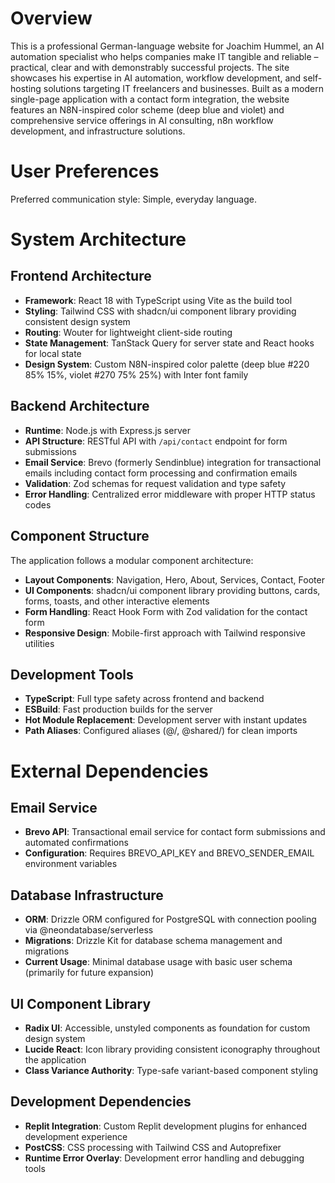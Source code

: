 # Overview

This is a professional German-language website for Joachim Hummel, an AI automation specialist who helps companies make IT tangible and reliable – practical, clear and with demonstrably successful projects. The site showcases his expertise in AI automation, workflow development, and self-hosting solutions targeting IT freelancers and businesses. Built as a modern single-page application with a contact form integration, the website features an N8N-inspired color scheme (deep blue and violet) and comprehensive service offerings in AI consulting, n8n workflow development, and infrastructure solutions.

# User Preferences

Preferred communication style: Simple, everyday language.

# System Architecture

## Frontend Architecture
- **Framework**: React 18 with TypeScript using Vite as the build tool
- **Styling**: Tailwind CSS with shadcn/ui component library providing consistent design system
- **Routing**: Wouter for lightweight client-side routing
- **State Management**: TanStack Query for server state and React hooks for local state
- **Design System**: Custom N8N-inspired color palette (deep blue #220 85% 15%, violet #270 75% 25%) with Inter font family

## Backend Architecture
- **Runtime**: Node.js with Express.js server
- **API Structure**: RESTful API with `/api/contact` endpoint for form submissions
- **Email Service**: Brevo (formerly Sendinblue) integration for transactional emails including contact form processing and confirmation emails
- **Validation**: Zod schemas for request validation and type safety
- **Error Handling**: Centralized error middleware with proper HTTP status codes

## Component Structure
The application follows a modular component architecture:
- **Layout Components**: Navigation, Hero, About, Services, Contact, Footer
- **UI Components**: shadcn/ui component library providing buttons, cards, forms, toasts, and other interactive elements
- **Form Handling**: React Hook Form with Zod validation for the contact form
- **Responsive Design**: Mobile-first approach with Tailwind responsive utilities

## Development Tools
- **TypeScript**: Full type safety across frontend and backend
- **ESBuild**: Fast production builds for the server
- **Hot Module Replacement**: Development server with instant updates
- **Path Aliases**: Configured aliases (@/, @shared/) for clean imports

# External Dependencies

## Email Service
- **Brevo API**: Transactional email service for contact form submissions and automated confirmations
- **Configuration**: Requires BREVO_API_KEY and BREVO_SENDER_EMAIL environment variables

## Database Infrastructure
- **ORM**: Drizzle ORM configured for PostgreSQL with connection pooling via @neondatabase/serverless
- **Migrations**: Drizzle Kit for database schema management and migrations
- **Current Usage**: Minimal database usage with basic user schema (primarily for future expansion)

## UI Component Library
- **Radix UI**: Accessible, unstyled components as foundation for custom design system
- **Lucide React**: Icon library providing consistent iconography throughout the application
- **Class Variance Authority**: Type-safe variant-based component styling

## Development Dependencies
- **Replit Integration**: Custom Replit development plugins for enhanced development experience
- **PostCSS**: CSS processing with Tailwind CSS and Autoprefixer
- **Runtime Error Overlay**: Development error handling and debugging tools